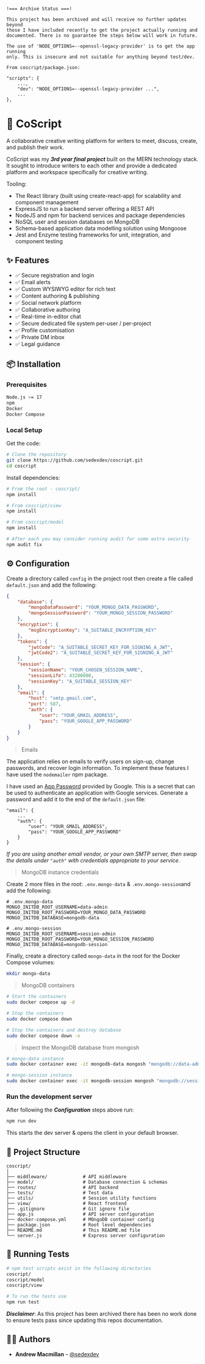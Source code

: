 ```
!=== Archive Status ===!

This project has been archived and will receive no further updates beyond
those I have included recently to get the project actually running and
documented. There is no guarantee the steps below will work in future.

The use of 'NODE_OPTIONS=--openssl-legacy-provider' is to get the app running
only. This is insecure and not suitable for anything beyond test/dev.

From coscript/package.json:

"scripts": {
    ...,
    "dev": "NODE_OPTIONS=--openssl-legacy-provider ...",
    ...
},
```

# 📘 CoScript

A collaborative creative writing platform for writers to meet, discuss, create, and publish their work.

CoScript was my **_3rd year final project_** built on the MERN technology stack. It sought to introduce writers
to each other and provide a dedicated platform and workspace specifically for creative writing.

Tooling:

-   The React library (built using create-react-app) for scalability and component management
-   ExpressJS to run a backend server offering a REST API
-   NodeJS and npm for backend services and package dependencies
-   NoSQL user and session databases on MongoDB
-   Schema-based application data modelling solution using Mongoose
-   Jest and Enzyme testing frameworks for unit, integration, and component testing

## ✨ Features

-   ✅ Secure registration and login
-   ✅ Email alerts
-   ✅ Custom WYSIWYG editor for rich text
-   ✅ Content authoring & publishing
-   ✅ Social network platform
-   ✅ Collaborative authoring
-   ✅ Real-time in-editor chat
-   ✅ Secure dedicated file system per-user / per-project
-   ✅ Profile customisation
-   ✅ Private DM inbox
-   ✅ Legal guidance

## 📦 Installation

### Prerequisites

```bash
Node.js >= 17
npm
Docker
Docker Compose
```

### Local Setup

Get the code:

```bash
# Clone the repository
git clone https://github.com/sedexdev/coscript.git
cd coscript
```

Install dependencies:

```bash
# From the root - coscript/
npm install

# From coscript/view
npm install

# From coscript/model
npm install

# After each you may consider running audit for some extra security
npm audit fix
```

## ⚙️ Configuration

Create a directory called `config` in the project root then create a file called `default.json` and add the following:

```json
{
    "database": {
        "mongoDataPassword": "YOUR_MONGO_DATA_PASSWORD",
        "mongoSessionPassword": "YOUR_MONGO_SESSION_PASSWORD"
    },
    "encryption": {
        "msgEncryptionKey": "A_SUITABLE_ENCRYPTION_KEY"
    },
    "tokens": {
        "jwtCode": "A_SUITABLE_SECRET_KEY_FOR_SIGNING_A_JWT",
        "jwtCode2": "A_SUITABLE_SECRET_KEY_FOR_SIGNING_A_JWT"
    },
    "session": {
        "sessionName": "YOUR_CHOSEN_SESSION_NAME",
        "sessionLife": 43200000,
        "sessionKey": "A_SUITABLE_SESSION_KEY"
    },
    "email": {
        "host": "smtp.gmail.com",
        "port": 587,
        "auth": {
            "user": "YOUR_GMAIL_ADDRESS",
            "pass": "YOUR_GOOGLE_APP_PASSWORD"
        }
    }
}
```

> Emails

The application relies on emails to verify users on sign-up, change passwords, and recover login information. To implement these features I have used the `nodemailer` npm package.

I have used an [App Password](https://support.google.com/accounts/answer/185833?hl=en) provided by Google. This is a secret that can be used to authenticate an application with Google services. Generate a password and add it to the end of the `default.json` file:

```
"email": {
    ...
    "auth": {
        "user": "YOUR_GMAIL_ADDRESS",
        "pass": "YOUR_GOOGLE_APP_PASSWORD"
    }
}
```

_If you are using another email vendor, or your own SMTP server, then swap the details under `"auth"` with credentials appropriate to your service._

> MongoDB instance credentials

Create 2 more files in the root: `.env.mongo-data` & `.env.mongo-session`and add the following:

```env
# .env.mongo-data
MONGO_INITDB_ROOT_USERNAME=data-admin
MONGO_INITDB_ROOT_PASSWORD=YOUR_MONGO_DATA_PASSWORD
MONGO_INITDB_DATABASE=mongodb-data

# .env.mongo-session
MONGO_INITDB_ROOT_USERNAME=session-admin
MONGO_INITDB_ROOT_PASSWORD=YOUR_MONGO_SESSION_PASSWORD
MONGO_INITDB_DATABASE=mongodb-session
```

Finally, create a directory called `mongo-data` in the root for the Docker Compose volumes:

```bash
mkdir mongo-data
```

> MongoDB containers

```bash
# Start the containers
sudo docker compose up -d

# Stop the containers
sudo docker compose down

# Stop the containers and destroy database
sudo docker compose down -v
```

> Inspect the MongoDB database from mongosh

```bash
# mongo-data instance
sudo docker container exec -it mongodb-data mongosh "mongodb://data-admin:YOUR_MONGO_DATA_PASSWORD@localhost:27017/mongodb-data?authSource=admin"

# mongo-session instance
sudo docker container exec -it mongodb-session mongosh "mongodb://session-admin:YOUR_MONGO_DATA_PASSWORD@localhost:27018/mongodb-session?authSource=admin"
```

### Run the development server

After following the **_Configuration_** steps above run:

```bash
npm run dev
```

This starts the dev server & opens the client in your default browser.

## 📂 Project Structure

```
coscript/
│
├── middleware/             # API middleware
├── model/                  # Database connection & schemas
├── routes/                 # API backend
├── tests/                  # Test data
├── utils/                  # Session utility functions
├── view/                   # React frontend
├── .gitignore              # Git ignore file
├── app.js                  # API server configuration
├── docker-compose.yml      # MOngoDB container config
├── package.json            # Root level dependencies
├── README.md               # This README.md file
└── server.js               # Express server configuration
```

## 🧪 Running Tests

```bash
# npm test scripts exist in the following directories
coscript/
coscript/model
coscript/view

# To run the tests use
npm run test
```

**_Disclaimer_**: As this project has been archived there has been no work done to ensure tests pass since updating this repos documentation.

## 🧑‍💻 Authors

-   **Andrew Macmillan** – [@sedexdev](https://github.com/sedexdev)
